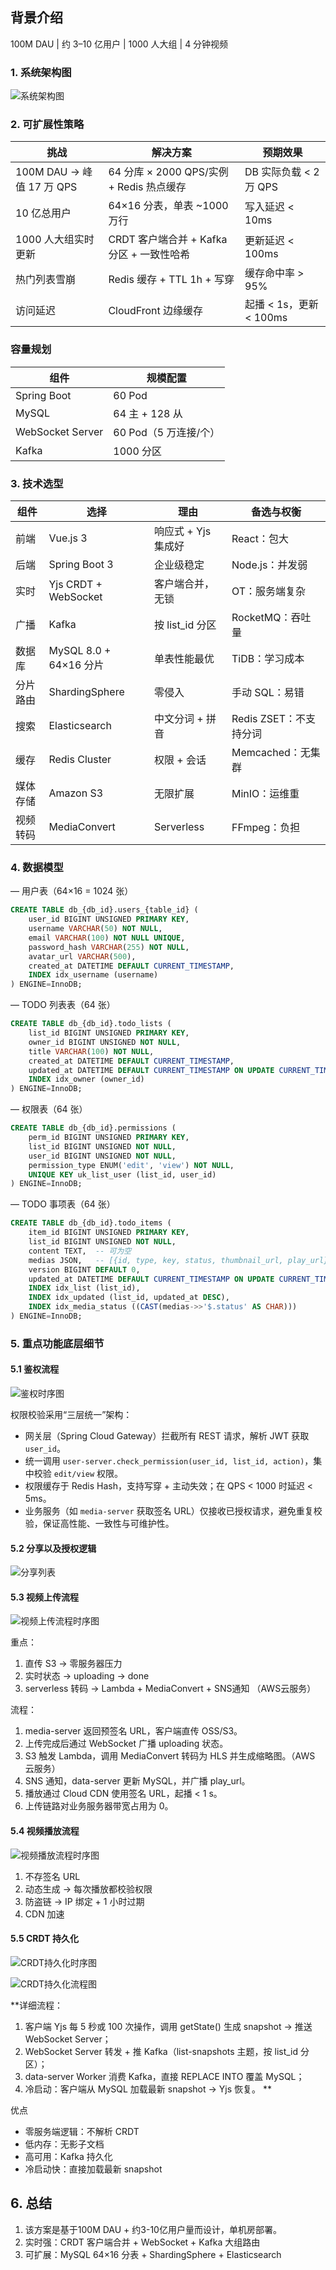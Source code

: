 ## 背景介绍
100M DAU | 约 3–10 亿用户 | 1000 人大组 | 4 分钟视频


### 1. 系统架构图

![系统架构图](imags/architecture.png)


### 2. 可扩展性策略

| 挑战 | 解决方案 | 预期效果 |
| --- | --- | --- |
| 100M DAU → 峰值 17 万 QPS | 64 分库 × 2000 QPS/实例 + Redis 热点缓存 | DB 实际负载 < 2 万 QPS |
| 10 亿总用户 | 64×16 分表，单表 ~1000 万行 | 写入延迟 < 10ms |
| 1000 人大组实时更新 | CRDT 客户端合并 + Kafka 分区 + 一致性哈希 | 更新延迟 < 100ms |
| 热门列表雪崩 | Redis 缓存 + TTL 1h + 写穿 | 缓存命中率 > 95% |
| 访问延迟 | CloudFront 边缘缓存 | 起播 < 1s，更新 < 100ms |

### 容量规划

| 组件 | 规模配置 |
| --- | --- |
| Spring Boot | 60 Pod |
| MySQL | 64 主 + 128 从 |
| WebSocket Server | 60 Pod（5 万连接/个） |
| Kafka | 1000 分区 |

### 3. 技术选型

| 组件 | 选择 | 理由 | 备选与权衡 |
| --- | --- | --- | --- |
| 前端 | Vue.js 3 | 响应式 + Yjs 集成好 | React：包大 |
| 后端 | Spring Boot 3 | 企业级稳定 | Node.js：并发弱 |
| 实时 | Yjs CRDT + WebSocket | 客户端合并，无锁 | OT：服务端复杂 |
| 广播 | Kafka | 按 list_id 分区 | RocketMQ：吞吐量 |
| 数据库 | MySQL 8.0 + 64×16 分片 | 单表性能最优 | TiDB：学习成本 |
| 分片路由 | ShardingSphere | 零侵入 | 手动 SQL：易错 |
| 搜索 | Elasticsearch | 中文分词 + 拼音 | Redis ZSET：不支持分词 |
| 缓存 | Redis Cluster | 权限 + 会话 | Memcached：无集群 |
| 媒体存储 | Amazon S3 | 无限扩展 | MinIO：运维重 |
| 视频转码 | MediaConvert | Serverless | FFmpeg：负担 |

### 4. 数据模型

— 用户表（64×16 = 1024 张）
```sql
CREATE TABLE db_{db_id}.users_{table_id} (
    user_id BIGINT UNSIGNED PRIMARY KEY,
    username VARCHAR(50) NOT NULL,
    email VARCHAR(100) NOT NULL UNIQUE,
    password_hash VARCHAR(255) NOT NULL,
    avatar_url VARCHAR(500),
    created_at DATETIME DEFAULT CURRENT_TIMESTAMP,
    INDEX idx_username (username)
) ENGINE=InnoDB;
```

— TODO 列表表（64 张）
```sql
CREATE TABLE db_{db_id}.todo_lists (
    list_id BIGINT UNSIGNED PRIMARY KEY,
    owner_id BIGINT UNSIGNED NOT NULL,
    title VARCHAR(100) NOT NULL,
    created_at DATETIME DEFAULT CURRENT_TIMESTAMP,
    updated_at DATETIME DEFAULT CURRENT_TIMESTAMP ON UPDATE CURRENT_TIMESTAMP,
    INDEX idx_owner (owner_id)
) ENGINE=InnoDB;
```

— 权限表（64 张）
```sql
CREATE TABLE db_{db_id}.permissions (
    perm_id BIGINT UNSIGNED PRIMARY KEY,
    list_id BIGINT UNSIGNED NOT NULL,
    user_id BIGINT UNSIGNED NOT NULL,
    permission_type ENUM('edit', 'view') NOT NULL,
    UNIQUE KEY uk_list_user (list_id, user_id)
) ENGINE=InnoDB;
```

— TODO 事项表（64 张）
```sql
CREATE TABLE db_{db_id}.todo_items (
    item_id BIGINT UNSIGNED PRIMARY KEY,
    list_id BIGINT UNSIGNED NOT NULL,
    content TEXT,  -- 可为空
    medias JSON,   -- [{id, type, key, status, thumbnail_url, play_url}]
    version BIGINT DEFAULT 0,
    updated_at DATETIME DEFAULT CURRENT_TIMESTAMP ON UPDATE CURRENT_TIMESTAMP,
    INDEX idx_list (list_id),
    INDEX idx_updated (list_id, updated_at DESC),
    INDEX idx_media_status ((CAST(medias->>'$.status' AS CHAR)))
) ENGINE=InnoDB;
```

### 5. 重点功能底层细节

#### 5.1 鉴权流程

![鉴权时序图](imags/check_permission.png)


权限校验采用“三层统一”架构：

- 网关层（Spring Cloud Gateway）拦截所有 REST 请求，解析 JWT 获取 `user_id`。
- 统一调用 `user-server.check_permission(user_id, list_id, action)`，集中校验 `edit/view` 权限。
- 权限缓存于 Redis Hash，支持写穿 + 主动失效；在 QPS < 1000 时延迟 < 5ms。
- 业务服务（如 `media-server` 获取签名 URL）仅接收已授权请求，避免重复校验，保证高性能、一致性与可维护性。

#### 5.2 分享以及授权逻辑

![分享列表](imags/share.png)



#### 5.3 视频上传流程
![视频上传流程时序图](imags/uploadvideo.png)


重点：
1. 直传 S3 → 零服务器压力
2. 实时状态 → uploading → done
3. serverless 转码 → Lambda + MediaConvert + SNS通知  （AWS云服务）

流程：
1. media-server 返回预签名 URL，客户端直传 OSS/S3。
2. 上传完成后通过 WebSocket 广播 uploading 状态。
3. S3 触发 Lambda，调用 MediaConvert 转码为 HLS 并生成缩略图。（AWS 云服务）
4. SNS 通知，data-server 更新 MySQL，并广播 play_url。
5. 播放通过 Cloud CDN 使用签名 URL，起播 < 1 s。
6. 上传链路对业务服务器带宽占用为 0。

#### 5.4 视频播放流程

![视频播放流程时序图](imags/lookvideo1.png)

1. 不存签名 URL 
2. 动态生成 → 每次播放都校验权限
3. 防盗链 → IP 绑定 + 1 小时过期
4. CDN 加速 

#### 5.5 CRDT 持久化

![CRDT持久化时序图](imags/crdt-update.png)

![CRDT持久化流程图](imags/crdt-update-flow.png)

**详细流程：

1. 客户端 Yjs 每 5 秒或 100 次操作，调用 getState() 生成 snapshot → 推送 WebSocket Server；
2. WebSocket Server 转发 + 推 Kafka（list-snapshots 主题，按 list_id 分区）；
3. data-server Worker 消费 Kafka，直接 REPLACE INTO 覆盖 MySQL；
4. 冷启动：客户端从 MySQL 加载最新 snapshot → Yjs 恢复。 **

优点

- 零服务端逻辑：不解析 CRDT
- 低内存：无影子文档
- 高可用：Kafka 持久化
- 冷启动快：直接加载最新 snapshot


## 6. 总结

1. 该方案是基于100M DAU + 约3-10亿用户量而设计，单机房部署。
2. 实时强：CRDT 客户端合并 + WebSocket + Kafka 大组路由
3. 可扩展：MySQL 64×16 分表 + ShardingSphere + Elasticsearch
